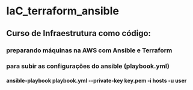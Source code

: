 # IaC_terraform_ansible

## Curso de Infraestrutura como código: 
### preparando máquinas na AWS com Ansible e Terraform


### para subir as configurações do ansible (playbook.yml)
#### ansible-playbook playbook.yml --private-key key.pem -i hosts -u user
